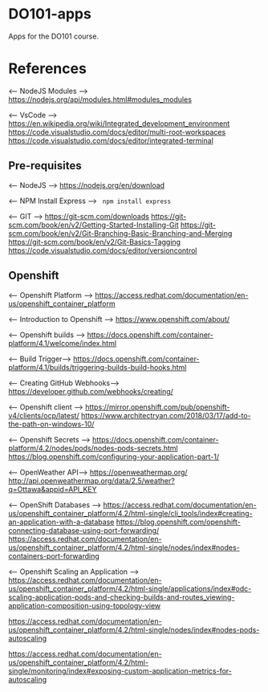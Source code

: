 # DO101-apps

Apps for the DO101 course.

# References
<-- NodeJS Modules -->
https://nodejs.org/api/modules.html#modules_modules

<-- VsCode -->
https://en.wikipedia.org/wiki/Integrated_development_environment
https://code.visualstudio.com/docs/editor/multi-root-workspaces
https://code.visualstudio.com/docs/editor/integrated-terminal

## Pre-requisites
<-- NodeJS -->
https://nodejs.org/en/download

<-- NPM Install Express -->
<code bash>
npm install express
</code>

<-- GIT -->
https://git-scm.com/downloads
https://git-scm.com/book/en/v2/Getting-Started-Installing-Git
https://git-scm.com/book/en/v2/Git-Branching-Basic-Branching-and-Merging
https://git-scm.com/book/en/v2/Git-Basics-Tagging
https://code.visualstudio.com/docs/editor/versioncontrol

## Openshift
<-- Openshift Platform -->
https://access.redhat.com/documentation/en-us/openshift_container_platform

<-- Introduction to Openshift -->
https://www.openshift.com/about/

<-- Openshift builds -->
https://docs.openshift.com/container-platform/4.1/welcome/index.html

<-- Build Trigger-->
https://docs.openshift.com/container-platform/4.1/builds/triggering-builds-build-hooks.html

<-- Creating  GitHub Webhooks-->
https://developer.github.com/webhooks/creating/

<-- Openshift client -->
https://mirror.openshift.com/pub/openshift-v4/clients/ocp/latest/
https://www.architectryan.com/2018/03/17/add-to-the-path-on-windows-10/

<-- Openshift Secrets -->
https://docs.openshift.com/container-platform/4.2/nodes/pods/nodes-pods-secrets.html
https://blog.openshift.com/configuring-your-application-part-1/

<-- OpenWeather API-->
https://openweathermap.org/
http://api.openweathermap.org/data/2.5/weather?q=Ottawa&appid=API_KEY

<-- OpenShift Databases -->
https://access.redhat.com/documentation/en-us/openshift_container_platform/4.2/html-single/cli_tools/index#creating-an-application-with-a-database
https://blog.openshift.com/openshift-connecting-database-using-port-forwarding/
https://access.redhat.com/documentation/en-us/openshift_container_platform/4.2/html-single/nodes/index#nodes-containers-port-forwarding

<-- Openshift Scaling an Application -->
https://access.redhat.com/documentation/en-us/openshift_container_platform/4.2/html-single/applications/index#odc-scaling-application-pods-and-checking-builds-and-routes_viewing-application-composition-using-topology-view

https://access.redhat.com/documentation/en-us/openshift_container_platform/4.2/html-single/nodes/index#nodes-pods-autoscaling

https://access.redhat.com/documentation/en-us/openshift_container_platform/4.2/html-single/monitoring/index#exposing-custom-application-metrics-for-autoscaling